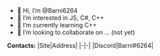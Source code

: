 - 👋 Hi, I’m @Barni6264
- 👀 I’m interested in JS, C#, C++
- 🌱 I’m currently learning C++
- 💞️ I’m looking to collaborate on ... (not yet)
 
**Contacts:**
|Site|Address|
|-|-|
|Discord|Barni#6264|

<!---
Barni6264/Barni6264 is a ✨ special ✨ repository because its `README.md` (this file) appears on your GitHub profile.
You can click the Preview link to take a look at your changes.
--->
